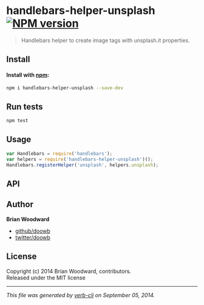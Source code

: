 # handlebars-helper-unsplash [![NPM version](https://badge.fury.io/js/handlebars-helper-unsplash.svg)](http://badge.fury.io/js/handlebars-helper-unsplash)


> Handlebars helper to create image tags with unsplash.it properties.

## Install
#### Install with [npm](npmjs.org):

```bash
npm i handlebars-helper-unsplash --save-dev
```

## Run tests

```bash
npm test
```

## Usage

```js
var Handlebars = require('handlebars');
var helpers = require('handlebars-helper-unsplash')();
Handlebars.registerHelper('unsplash', helpers.unsplash);
```

## API


## Author

**Brian Woodward**
 
+ [github/doowb](https://github.com/doowb)
+ [twitter/doowb](http://twitter.com/doowb) 

## License
Copyright (c) 2014 Brian Woodward, contributors.  
Released under the MIT license

***

_This file was generated by [verb-cli](https://github.com/assemble/verb-cli) on September 05, 2014._